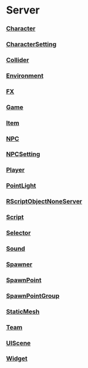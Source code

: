 # Server
### [**Character**](Character.md)
### [**CharacterSetting**](CharacterSetting.md)
### [**Collider**](Collider.md)
### [**Environment**](Environment.md)
### [**FX**](FX.md)
### [**Game**](Game.md)
### [**Item**](Item.md)
### [**NPC**](NPC.md)
### [**NPCSetting**](NPCSetting.md)
### [**Player**](Player.md)
### [**PointLight**](PointLight.md)
### [**RScriptObjectNoneServer**](RScriptObjectNoneServer.md)
### [**Script**](Script.md)
### [**Selector**](Selector.md)
### [**Sound**](Sound.md)
### [**Spawner**](Spawner.md)
### [**SpawnPoint**](SpawnPoint.md)
### [**SpawnPointGroup**](SpawnPointGroup.md)
### [**StaticMesh**](StaticMesh.md)
### [**Team**](Team.md)
### [**UIScene**](UIScene.md)
### [**Widget**](Widget.md)
